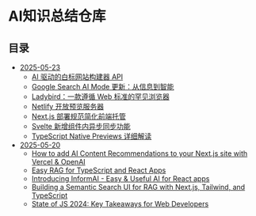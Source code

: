 # AI知识总结仓库


## 目录
<!-- TOC_START -->

- [2025-05-23](./knowledge/2025-05-23/)
  - [AI 驱动的白标网站构建器 API](./knowledge/2025-05-23/ai_white_label_website_builder_api_summary.md)
  - [Google Search AI Mode 更新：从信息到智能](./knowledge/2025-05-23/google_search_ai_mode_update_summary.md)
  - [Ladybird：一款遵循 Web 标准的罕见浏览器](./knowledge/2025-05-23/ladybird_browser_summary.md)
  - [Netlify 开放预览服务器](./knowledge/2025-05-23/netlify_preview_servers_summary.md)
  - [Next.js 部署规范简化前端托管](./knowledge/2025-05-23/nextjs_deployment_spec_summary.md)
  - [Svelte 新增组件内异步同步功能](./knowledge/2025-05-23/svelte_async_sync_summary.md)
  - [TypeScript Native Previews 详细解读](./knowledge/2025-05-23/typescript_native_previews_summary.md)
- [2025-05-20](./knowledge/2025-05-20/)
  - [How to add AI Content Recommendations to your Next.js site with Vercel & OpenAI](./knowledge/2025-05-20/ai_content_recommendations_nextjs_summary.md)
  - [Easy RAG for TypeScript and React Apps](./knowledge/2025-05-20/easy_rag_ts_react_summary.md)
  - [Introducing InformAI - Easy & Useful AI for React apps](./knowledge/2025-05-20/informai_react_summary.md)
  - [Building a Semantic Search UI for RAG with Next.js, Tailwind, and TypeScript](./knowledge/2025-05-20/semantic_search_ui_rag_nextjs_summary.md)
  - [State of JS 2024: Key Takeaways for Web Developers](./knowledge/2025-05-20/state_of_js_2024_summary.md)

<!-- TOC_END -->
